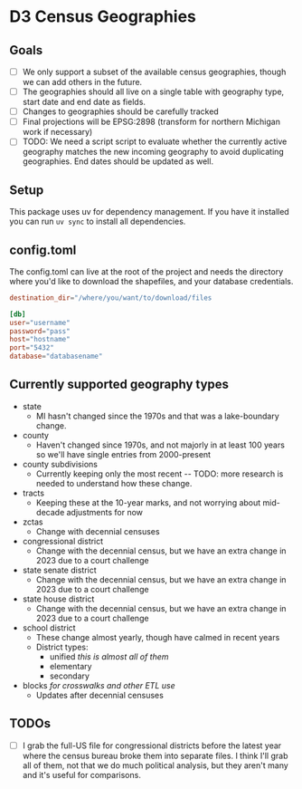# D3 Census Geographies

## Goals

- [ ] We only support a subset of the available census geographies,
      though we can add others in the future.
- [ ] The geographies should all live on a single table with geography type, 
      start date and end date as fields.
- [ ] Changes to geographies should be carefully tracked
- [ ] Final projections will be EPSG:2898 (transform for northern
      Michigan work if necessary)
- [ ] TODO: We need a script script to evaluate whether the currently active 
      geography matches the new incoming geography to avoid duplicating 
      geographies. End dates should be updated as well.

## Setup

This package uses uv for dependency management. If you have it installed you 
can run `uv sync` to install all dependencies.

## config.toml

The config.toml can live at the root of the project and needs the
directory where you'd like to download the shapefiles, and your
database credentials.

```toml
destination_dir="/where/you/want/to/download/files

[db]
user="username"
password="pass"
host="hostname"
port="5432"
database="databasename"
```


## Currently supported geography types

- state
    - MI hasn't changed since the 1970s and that was a
      lake-boundary change.
- county
    - Haven't changed since 1970s, and not majorly in at least 100 years
      so we'll have single entries from 2000-present
- county subdivisions
    - Currently keeping only the most recent -- TODO: more research is
      needed to understand how these change.
- tracts
    - Keeping these at the 10-year marks, and not worrying about
      mid-decade adjustments for now
- zctas
    - Change with decennial censuses
- congressional district
    - Change with the decennial census, but we have an extra change in
      2023 due to a court challenge
- state senate district
    - Change with the decennial census, but we have an extra change in
      2023 due to a court challenge
- state house district
    - Change with the decennial census, but we have an extra change in
      2023 due to a court challenge
- school district 
    - These change almost yearly, though have calmed in recent years
    - District types:
        - unified *this is almost all of them*
        - elementary
        - secondary
- blocks *for crosswalks and other ETL use*
    - Updates after decennial censuses


## TODOs

- [ ] I grab the full-US file for congressional districts before
  the latest year where the census bureau broke them into
  separate files. I think I'll grab all of them, not that we do
  much political analysis, but they aren't many and it's useful
  for comparisons.
